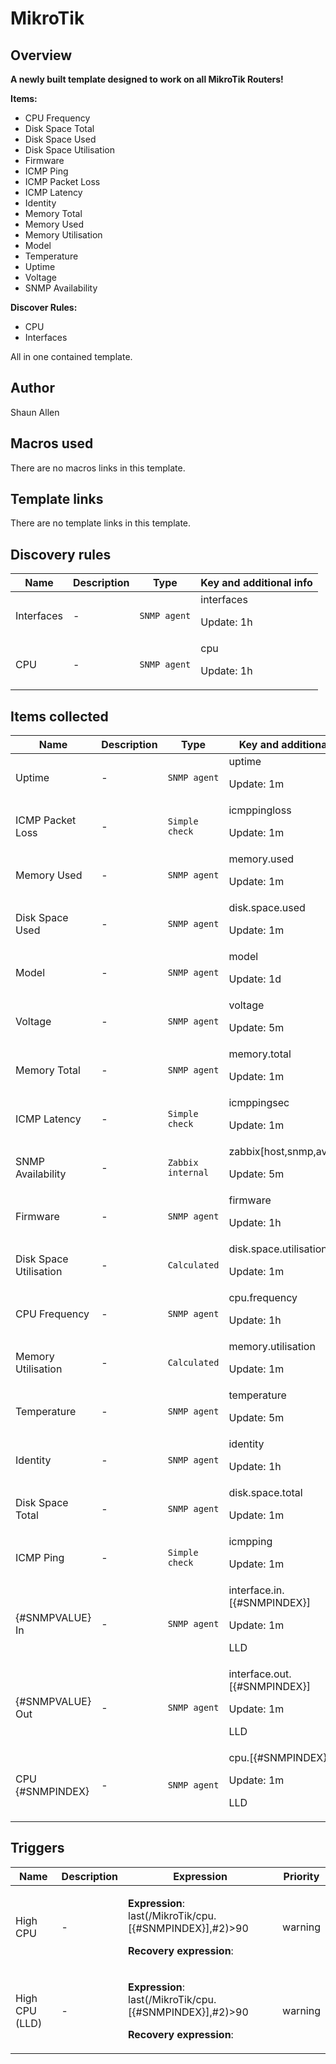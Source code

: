 # MikroTik

## Overview

**A newly built template designed to work on all MikroTik Routers!**


**Items:**


* CPU Frequency
* Disk Space Total
* Disk Space Used
* Disk Space Utilisation
* Firmware
* ICMP Ping
* ICMP Packet Loss
* ICMP Latency
* Identity
* Memory Total
* Memory Used
* Memory Utilisation
* Model
* Temperature
* Uptime
* Voltage
* SNMP Availability


**Discover Rules:**


* CPU
* Interfaces


All in one contained template.



## Author

Shaun Allen

## Macros used

There are no macros links in this template.

## Template links

There are no template links in this template.

## Discovery rules

|Name|Description|Type|Key and additional info|
|----|-----------|----|----|
|Interfaces|<p>-</p>|`SNMP agent`|interfaces<p>Update: 1h</p>|
|CPU|<p>-</p>|`SNMP agent`|cpu<p>Update: 1h</p>|


## Items collected

|Name|Description|Type|Key and additional info|
|----|-----------|----|----|
|Uptime|<p>-</p>|`SNMP agent`|uptime<p>Update: 1m</p>|
|ICMP Packet Loss|<p>-</p>|`Simple check`|icmppingloss<p>Update: 1m</p>|
|Memory Used|<p>-</p>|`SNMP agent`|memory.used<p>Update: 1m</p>|
|Disk Space Used|<p>-</p>|`SNMP agent`|disk.space.used<p>Update: 1m</p>|
|Model|<p>-</p>|`SNMP agent`|model<p>Update: 1d</p>|
|Voltage|<p>-</p>|`SNMP agent`|voltage<p>Update: 5m</p>|
|Memory Total|<p>-</p>|`SNMP agent`|memory.total<p>Update: 1m</p>|
|ICMP Latency|<p>-</p>|`Simple check`|icmppingsec<p>Update: 1m</p>|
|SNMP Availability|<p>-</p>|`Zabbix internal`|zabbix[host,snmp,available]<p>Update: 5m</p>|
|Firmware|<p>-</p>|`SNMP agent`|firmware<p>Update: 1h</p>|
|Disk Space Utilisation|<p>-</p>|`Calculated`|disk.space.utilisation<p>Update: 1m</p>|
|CPU Frequency|<p>-</p>|`SNMP agent`|cpu.frequency<p>Update: 1h</p>|
|Memory Utilisation|<p>-</p>|`Calculated`|memory.utilisation<p>Update: 1m</p>|
|Temperature|<p>-</p>|`SNMP agent`|temperature<p>Update: 5m</p>|
|Identity|<p>-</p>|`SNMP agent`|identity<p>Update: 1h</p>|
|Disk Space Total|<p>-</p>|`SNMP agent`|disk.space.total<p>Update: 1m</p>|
|ICMP Ping|<p>-</p>|`Simple check`|icmpping<p>Update: 1m</p>|
|{#SNMPVALUE} In|<p>-</p>|`SNMP agent`|interface.in.[{#SNMPINDEX}]<p>Update: 1m</p><p>LLD</p>|
|{#SNMPVALUE} Out|<p>-</p>|`SNMP agent`|interface.out.[{#SNMPINDEX}]<p>Update: 1m</p><p>LLD</p>|
|CPU {#SNMPINDEX}|<p>-</p>|`SNMP agent`|cpu.[{#SNMPINDEX}]<p>Update: 1m</p><p>LLD</p>|


## Triggers

|Name|Description|Expression|Priority|
|----|-----------|----------|--------|
|High CPU|<p>-</p>|<p>**Expression**: last(/MikroTik/cpu.[{#SNMPINDEX}],#2)>90</p><p>**Recovery expression**: </p>|warning|
|High CPU (LLD)|<p>-</p>|<p>**Expression**: last(/MikroTik/cpu.[{#SNMPINDEX}],#2)>90</p><p>**Recovery expression**: </p>|warning|
